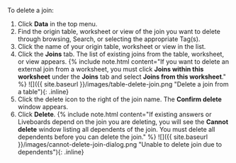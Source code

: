 To delete a join:
1. Click **Data** in the top menu.
2. Find the origin table, worksheet or view of the join you want to delete through browsing, Search, or selecting the appropriate Tag(s).
3. Click the name of your origin table, worksheet or view in the list.
4. Click the **Joins** tab. The list of existing joins from the table, worksheet, or view appears.
	{% include note.html content="If you want to delete an external join from a worksheet, you must click **Joins within this worksheet** under the **Joins** tab and select **Joins from this worksheet**." %}
    ![]({{ site.baseurl }}/images/table-delete-join.png "Delete a join from a table"){: .inline}
5. Click the delete icon to the right of the join name. The **Confirm delete** window appears.
6. Click **Delete**.
	{% include note.html content="If existing answers or Liveboards depend on the join you are deleting, you will see the **Cannot delete** window listing all dependents of the join. You must delete all dependents before you can delete the join." %}
	![]({{ site.baseurl }}/images/cannot-delete-join-dialog.png "Unable to delete join due to dependents"){: .inline}
